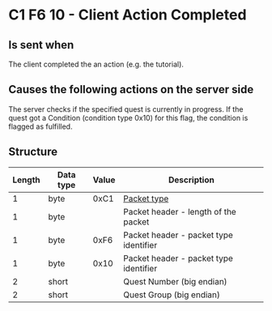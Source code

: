 ﻿# C1 F6 10 - Client Action Completed

## Is sent when
The client completed the an action (e.g. the tutorial).


## Causes the following actions on the server side
The server checks if the specified quest is currently in progress.
If the quest got a Condition (condition type 0x10) for this flag,
the condition is flagged as fulfilled.


## Structure

|  Length  | Data type | Value | Description |
|----------|---------|-------------|---------|
| 1 | byte | 0xC1   | [Packet type](PacketTypes.md) |
| 1 | byte |        | Packet header - length of the packet |
| 1 | byte | 0xF6   | Packet header - packet type identifier |
| 1 | byte | 0x10   | Packet header - packet type identifier |
| 2 | short |       | Quest Number (big endian) |
| 2 | short |       | Quest Group (big endian) |
